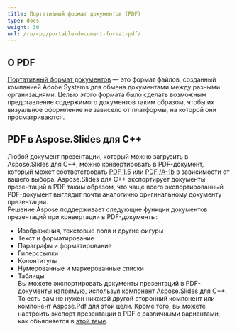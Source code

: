 ```yaml
---  
title: Портативный формат документов (PDF)  
type: docs  
weight: 30  
url: /ru/cpp/portable-document-format-pdf/  
---  
```


## **О PDF**  
[Портативный формат документов](https://ru.wikipedia.org/wiki/PDF) — это формат файлов, созданный компанией Adobe Systems для обмена документами между разными организациями. Целью этого формата было сделать возможным представление содержимого документов таким образом, чтобы их визуальное оформление не зависело от платформы, на которой они просматриваются.  
## **PDF в Aspose.Slides для C++**  
Любой документ презентации, который можно загрузить в Aspose.Slides для C++, можно конвертировать в PDF-документ, который может соответствовать [PDF 1.5](https://ru.wikipedia.org/wiki/PDF/A) или [PDF /A-1b](https://ru.wikipedia.org/wiki/PDF/A) в зависимости от вашего выбора. Aspose.Slides для C++ экспортирует документы презентаций в PDF таким образом, что чаще всего экспортированный PDF-документ выглядит почти аналогично оригинальному документу презентации.  
Решение Aspose поддерживает следующие функции документов презентаций при конвертации в PDF-документы:  

- Изображения, текстовые поля и другие фигуры  
- Текст и форматирование  
- Параграфы и форматирование  
- Гиперссылки  
- Колонтитулы  
- Нумерованные и маркерованные списки  
- Таблицы  
Вы можете экспортировать документы презентаций в PDF-документы напрямую, используя компонент Aspose.Slides для C++. То есть вам не нужен никакой другой сторонний компонент или компонент Aspose.Pdf для этой цели. Кроме того, вы можете настроить экспорт презентации в PDF с различными вариантами, как объясняется в [этой теме](http://docs.aspose.com/display/slidesnet/Converting+to+PDF+File).  